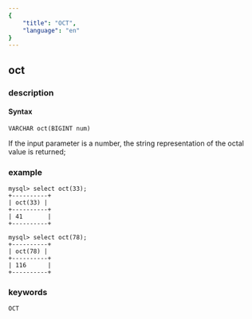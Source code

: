 ```yaml
---
{
    "title": "OCT",
    "language": "en"
}
---
```


<!-- 
Licensed to the Apache Software Foundation (ASF) under one
or more contributor license agreements.  See the NOTICE file
distributed with this work for additional information
regarding copyright ownership.  The ASF licenses this file
to you under the Apache License, Version 2.0 (the
"License"); you may not use this file except in compliance
with the License.  You may obtain a copy of the License at

  http://www.apache.org/licenses/LICENSE-2.0

Unless required by applicable law or agreed to in writing,
software distributed under the License is distributed on an
"AS IS" BASIS, WITHOUT WARRANTIES OR CONDITIONS OF ANY
KIND, either express or implied.  See the License for the
specific language governing permissions and limitations
under the License.
-->

## oct 
### description
#### Syntax

`VARCHAR oct(BIGINT num)`

If the input parameter is a number, the string representation of the octal value is returned;


### example

```
mysql> select oct(33);
+----------+
| oct(33) |
+----------+
| 41       |
+----------+

mysql> select oct(78);
+----------+
| oct(78) |
+----------+
| 116      |
+----------+
```

### keywords
    OCT
